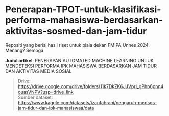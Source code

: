 # Penerapan-TPOT-untuk-klasifikasi-performa-mahasiswa-berdasarkan-aktivitas-sosmed-dan-jam-tidur
Repositi yang berisi hasil riset untuk piala dekan FMIPA Unnes 2024. Menang? Semoga

**Judul artikel**: PENERAPAN AUTOMATED MACHINE LEARNING UNTUK MENDETEKSI PERFORMA IPK MAHASISWA BERDASARKAN JAM TIDUR DAN AKTIVITAS MEDIA SOSIAL  

> Drive: https://drive.google.com/drive/folders/11k7DkZK6JJVprI_gPhp6pnn4ouasVNPV?usp=drive_link  
> Sumber dataset: https://www.kaggle.com/datasets/izanfahrani/pengaruh-medsos-jam-tidur-dan-ipk-mahasiswaa/data
